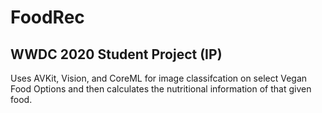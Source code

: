 # FoodRec 

## WWDC 2020 Student Project (IP)

Uses AVKit, Vision, and CoreML for image classifcation on select Vegan Food Options and then calculates the nutritional information of that given food.
